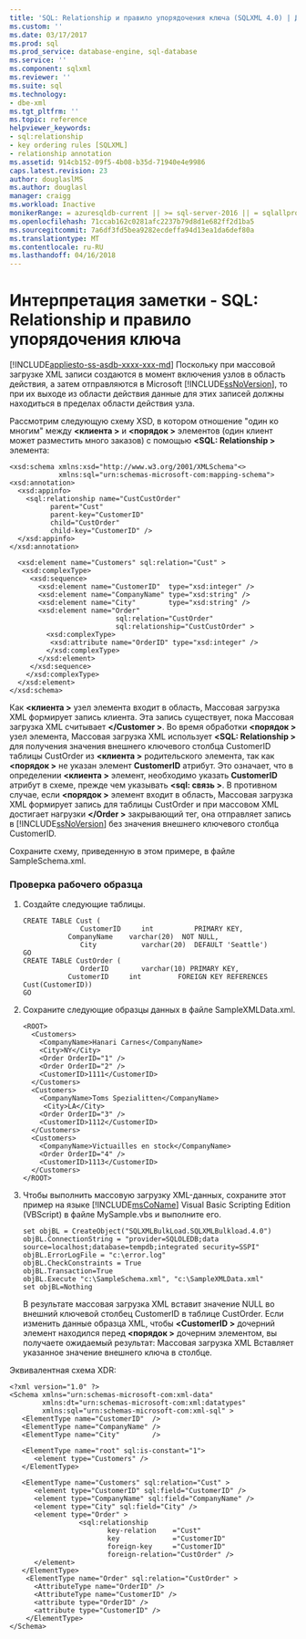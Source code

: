 ```yaml
---
title: 'SQL: Relationship и правило упорядочения ключа (SQLXML 4.0) | Документы Microsoft'
ms.custom: ''
ms.date: 03/17/2017
ms.prod: sql
ms.prod_service: database-engine, sql-database
ms.service: ''
ms.component: sqlxml
ms.reviewer: ''
ms.suite: sql
ms.technology:
- dbe-xml
ms.tgt_pltfrm: ''
ms.topic: reference
helpviewer_keywords:
- sql:relationship
- key ordering rules [SQLXML]
- relationship annotation
ms.assetid: 914cb152-09f5-4b08-b35d-71940e4e9986
caps.latest.revision: 23
author: douglaslMS
ms.author: douglasl
manager: craigg
ms.workload: Inactive
monikerRange: = azuresqldb-current || >= sql-server-2016 || = sqlallproducts-allversions
ms.openlocfilehash: 71ccab162c0281afc2237b79d8d1e682ff2d1ba5
ms.sourcegitcommit: 7a6df3fd5bea9282ecdeffa94d13ea1da6def80a
ms.translationtype: MT
ms.contentlocale: ru-RU
ms.lasthandoff: 04/16/2018
---
```

# <a name="annotation-interpretation---sqlrelationship-and-key-ordering-rule"></a>Интерпретация заметки - SQL: Relationship и правило упорядочения ключа
[!INCLUDE[appliesto-ss-asdb-xxxx-xxx-md](../../../includes/appliesto-ss-asdb-xxxx-xxx-md.md)]
  Поскольку при массовой загрузке XML записи создаются в момент включения узлов в область действия, а затем отправляются в Microsoft [!INCLUDE[ssNoVersion](../../../includes/ssnoversion-md.md)], то при их выходе из области действия данные для этих записей должны находиться в пределах области действия узла.  
  
 Рассмотрим следующую схему XSD, в котором отношение "один ко многим" между  **\<клиента >** и  **\<порядок >** элементов (один клиент может разместить много заказов) с помощью  **\<SQL: Relationship >** элемента:  
  
```  
<xsd:schema xmlns:xsd="http://www.w3.org/2001/XMLSchema"<>   
            xmlns:sql="urn:schemas-microsoft-com:mapping-schema">  
<xsd:annotation>  
  <xsd:appinfo>  
    <sql:relationship name="CustCustOrder"  
          parent="Cust"  
          parent-key="CustomerID"  
          child="CustOrder"  
          child-key="CustomerID" />  
  </xsd:appinfo>  
</xsd:annotation>  
  
  <xsd:element name="Customers" sql:relation="Cust" >  
   <xsd:complexType>  
     <xsd:sequence>  
       <xsd:element name="CustomerID"  type="xsd:integer" />  
       <xsd:element name="CompanyName" type="xsd:string" />  
       <xsd:element name="City"        type="xsd:string" />  
       <xsd:element name="Order"   
                          sql:relation="CustOrder"  
                          sql:relationship="CustCustOrder" >  
         <xsd:complexType>  
          <xsd:attribute name="OrderID" type="xsd:integer" />  
         </xsd:complexType>  
       </xsd:element>  
     </xsd:sequence>  
    </xsd:complexType>  
  </xsd:element>  
</xsd:schema>  
```  
  
 Как  **\<клиента >** узел элемента входит в область, Массовая загрузка XML формирует запись клиента. Эта запись существует, пока Массовая загрузка XML считывает  **\</Customer >**. Во время обработки  **\<порядок >** узел элемента, Массовая загрузка XML использует  **\<SQL: Relationship >** для получения значения внешнего ключевого столбца CustomerID таблицы CustOrder из  **\<клиента >** родительского элемента, так как  **\<порядок >** не указан элемент **CustomerID** атрибут. Это означает, что в определении  **\<клиента >** элемент, необходимо указать **CustomerID** атрибут в схеме, прежде чем указывать  **\<sql: связь >**. В противном случае, если  **\<порядок >** элемент входит в область, Массовая загрузка XML формирует запись для таблицы CustOrder и при массовом XML достигает нагрузки  **\</Order >** закрывающий тег, она отправляет запись в [!INCLUDE[ssNoVersion](../../../includes/ssnoversion-md.md)] без значения внешнего ключевого столбца CustomerID.  
  
 Сохраните схему, приведенную в этом примере, в файле SampleSchema.xml.  
  
### <a name="to-test-a-working-sample"></a>Проверка рабочего образца  
  
1.  Создайте следующие таблицы.  
  
    ```  
    CREATE TABLE Cust (  
                  CustomerID     int          PRIMARY KEY,  
               CompanyName    varchar(20)  NOT NULL,  
                  City           varchar(20)  DEFAULT 'Seattle')  
    GO  
    CREATE TABLE CustOrder (  
                  OrderID        varchar(10) PRIMARY KEY,  
               CustomerID     int         FOREIGN KEY REFERENCES                                          Cust(CustomerID))  
    GO  
    ```  
  
2.  Сохраните следующие образцы данных в файле SampleXMLData.xml.  
  
    ```  
    <ROOT>    
      <Customers>  
        <CompanyName>Hanari Carnes</CompanyName>  
        <City>NY</City>  
        <Order OrderID="1" />  
        <Order OrderID="2" />  
        <CustomerID>1111</CustomerID>  
      </Customers>  
      <Customers>  
        <CompanyName>Toms Spezialitten</CompanyName>  
         <City>LA</City>    
        <Order OrderID="3" />  
        <CustomerID>1112</CustomerID>  
      </Customers>  
      <Customers>  
        <CompanyName>Victuailles en stock</CompanyName>  
        <Order OrderID="4" />  
        <CustomerID>1113</CustomerID>  
      </Customers>  
    </ROOT>  
    ```  
  
3.  Чтобы выполнить массовую загрузку XML-данных, сохраните этот пример на языке [!INCLUDE[msCoName](../../../includes/msconame-md.md)] Visual Basic Scripting Edition (VBScript) в файле MySample.vbs и выполните его.  
  
    ```  
    set objBL = CreateObject("SQLXMLBulkLoad.SQLXMLBulkload.4.0")  
    objBL.ConnectionString = "provider=SQLOLEDB;data source=localhost;database=tempdb;integrated security=SSPI"  
    objBL.ErrorLogFile = "c:\error.log"  
    objBL.CheckConstraints = True  
    objBL.Transaction=True  
    objBL.Execute "c:\SampleSchema.xml", "c:\SampleXMLData.xml"  
    set objBL=Nothing  
    ```  
  
     В результате массовая загрузка XML вставит значение NULL во внешний ключевой столбец CustomerID в таблице CustOrder. Если изменить данные образца XML, чтобы  **\<CustomerID >** дочерний элемент находился перед  **\<порядок >** дочерним элементом, вы получаете ожидаемый результат: Массовая загрузка XML Вставляет указанное значение внешнего ключа в столбце.  
  
 Эквивалентная схема XDR:  
  
```  
<?xml version="1.0" ?>  
<Schema xmlns="urn:schemas-microsoft-com:xml-data"   
        xmlns:dt="urn:schemas-microsoft-com:xml:datatypes"    
        xmlns:sql="urn:schemas-microsoft-com:xml-sql" >   
   <ElementType name="CustomerID"  />  
   <ElementType name="CompanyName" />  
   <ElementType name="City"        />  
  
   <ElementType name="root" sql:is-constant="1">  
      <element type="Customers" />  
   </ElementType>  
  
   <ElementType name="Customers" sql:relation="Cust" >  
      <element type="CustomerID" sql:field="CustomerID" />  
      <element type="CompanyName" sql:field="CompanyName" />  
      <element type="City" sql:field="City" />  
      <element type="Order" >  
                 <sql:relationship  
                        key-relation    ="Cust"  
                        key             ="CustomerID"  
                        foreign-key     ="CustomerID"  
                        foreign-relation="CustOrder" />  
      </element>  
   </ElementType>  
    <ElementType name="Order" sql:relation="CustOrder" >  
      <AttributeType name="OrderID" />  
      <AttributeType name="CustomerID" />  
      <attribute type="OrderID" />  
      <attribute type="CustomerID" />  
    </ElementType>  
</Schema>  
```  
  
  
